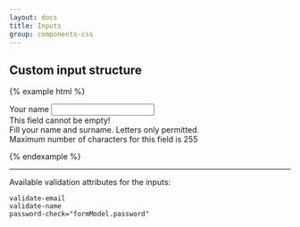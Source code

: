 ```yaml
---
layout: docs
title: Inputs
group: components-css
---
```


## Custom input structure

{% example html %}
<form name="testForm" class="bb-form bb-form__dark">
    <div class="input-block bb-input" ng-class="{'has-value': {{ name }}.{{ input.name }}.$valid, 'has-error': !testForm.name.$valid && !testForm.name.$pristine}">
        <label for="name">Your name</label>
        <input id="name"
               name="name"
               type="text"
               ng-model="randModel.name"
               ng-maxlength="255"
               required 
               aria-required="true"
               validate-name
               tabindex="1">
        <div ng-show="testForm.name.$touched" ng-messages="testForm.name.$error" class="form-alert" role="alert">
            <div ng-message="required">This field cannot be empty!</div>
            <div ng-message="fullName">Fill your name and surname. Letters only permitted.</div>
            <div ng-message="maxlength">Maximum number of characters for this field is 255</div>
        </div>
    </div>
</form>
{% endexample %}

<hr>

Available validation attributes for the inputs:

`validate-email`
<br/>`validate-name`
<br/>`password-check="formModel.password"`